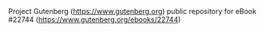 Project Gutenberg (https://www.gutenberg.org) public repository for eBook #22744 (https://www.gutenberg.org/ebooks/22744)
